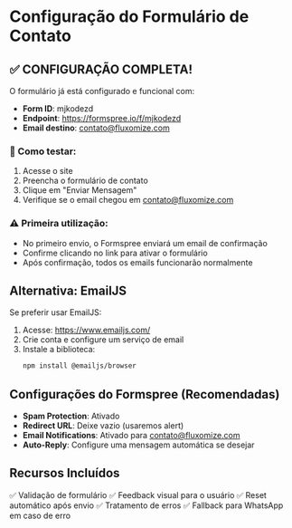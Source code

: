 # Configuração do Formulário de Contato

## ✅ CONFIGURAÇÃO COMPLETA!

O formulário já está configurado e funcional com:
- **Form ID**: mjkodezd
- **Endpoint**: https://formspree.io/f/mjkodezd
- **Email destino**: contato@fluxomize.com

### 🧪 Como testar:
1. Acesse o site
2. Preencha o formulário de contato
3. Clique em "Enviar Mensagem"
4. Verifique se o email chegou em contato@fluxomize.com

### ⚠️ Primeira utilização:
- No primeiro envio, o Formspree enviará um email de confirmação
- Confirme clicando no link para ativar o formulário
- Após confirmação, todos os emails funcionarão normalmente

## Alternativa: EmailJS

Se preferir usar EmailJS:

1. Acesse: https://www.emailjs.com/
2. Crie conta e configure um serviço de email
3. Instale a biblioteca:
   ```bash
   npm install @emailjs/browser
   ```

## Configurações do Formspree (Recomendadas)

- **Spam Protection**: Ativado
- **Redirect URL**: Deixe vazio (usaremos alert)
- **Email Notifications**: Ativado para contato@fluxomize.com
- **Auto-Reply**: Configure uma mensagem automática se desejar

## Recursos Incluídos

✅ Validação de formulário
✅ Feedback visual para o usuário
✅ Reset automático após envio
✅ Tratamento de erros
✅ Fallback para WhatsApp em caso de erro